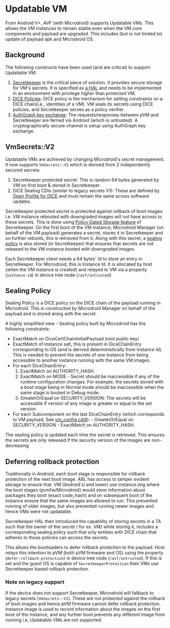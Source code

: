 # Updatable VM

From Android V+, AVF (with Microdroid) supports Updatable VMs. This allows the VM instances to
remain stable even when the VM core components and payload are upgraded. This includes (but is not
limited to) update of payload apk and Microdroid OS.

## Background

The following constructs have been used (and are critical) to support Updatable VM:

1. [Secretkeeper][sk_project] is the critical piece of solution. It provides secure storage for VM's
   secrets. It is specified as [a HAL][secretkeeperhal] and needs to be implemented in an
   environment with privilege higher than protected VM.
1. [DICE Policies][dice_policy]: DICE policy is the mechanism for setting constraints on a DICE
   chain(i.e., identities of a VM). VM seals its secrets using DICE policies, and Secretkeeper
   serves as a policy verifier.
1. [AuthGraph key exchange][authgraphke]: The requests/responses between pVM and Secretkeeper are
   ferried via Android (which is untrusted). A cryptographically secure channel is setup using
   AuthGraph key exchange.

## VmSecrets::V2

Updatable VMs are achieved by changing Microdroid's secret management. It now supports
`VmSecrets::V2` which is derived from 2 independently secured secrets:

1. Secretkeeper protected secret: This is random 64 bytes generated by VM on first boot & stored in
   Secretkeeper.
1. DICE Sealing CDIs (similar to legacy secrets V1): These are defined by
   [Open Profile for DICE][open_dice_spec_cdi] and must remain the same across software updates.

Secretkeeper protected secret is protected against rollback of boot images i.e. VM instance rebooted
with downgraded images will not have access to these secrets. This is done using
[Policy Gated Storage feature](policy_gated_storage) of Secretkeeper. On the first boot of the VM
instance, Microdroid Manager (on behalf of the VM payload) generates a secret, stores it in
Secretkeeper and on further reboots, this is retrieved from it. Along with this secret, a
[sealing policy](#sealing-policy) is also stored (in Secretkeeper) that ensures that secrets are not
released to the VM instance booted with downgraded images.

Each Secretkeeper client needs a 64 bytes' Id to store an entry in Secretkeeper. For Microdroid,
this is Instance Id. It is allocated by host (when the VM instance is created) and relayed to VM via a property (`instance-id`)
in device tree node (`/avf/untrusted`)

## Sealing Policy

Sealing Policy is a DICE policy on the DICE chain of the payload running in Microdroid. This is
constructed by Microdroid Manager on behalf of the payload and is stored along with the secret.

A highly simplified view - Sealing policy built by Microdroid has the following constraints:

- ExactMatch on DiceCertChainInitialPayload (root public key)
- ExactMatch of Instance salt, this is present in DiceChainEntry corresponding to OS (and is derived
  deterministically from Instance Id). This is needed to prevent the secrets of one instance from
  being accessible to another instance running with the same VM images.
- For each DiceChainEntry:
  1. ExactMatch on AUTHORITY_HASH.
  1. ExactMatch on MODE - Secret should be inaccessible if any of the runtime
     configuration changes. For example, the secrets stored with a boot stage being in Normal mode
     should be inaccessible when the same stage is booted in Debug mode.
  1. GreaterOrEqual on SECURITY_VERSION: The secrets will be accessible if version of any
     image is greater or equal to the set version.
- For each Subcomponent on the last DiceChainEntry (which corresponds to VM payload, See
  [vm_config.cddl][vm_config_cddl]): - GreaterOrEqual on SECURITY_VERSION - ExactMatch on
  AUTHORITY_HASH.

The sealing policy is updated each time the secret is retrieved. This ensures the secrets are only
released if the security version of the images are non-decreasing.

## Deferring rollback protection

Traditionally in Android, each boot stage is responsible for rollback protection of the next boot
image. ABL has access to tamper evident storage to ensure that. VM (Android U and lower) use
instance.img where the boot stages (pvmfw/Microdroid) would store information about packages they
boot (exact code_hash) and on subsequent boot of the instance ensure that the same images are
allowed to run. This prevented running of older images, but also prevented running newer images and
hence VMs were not updatable.

Secretkeeper HAL then introduced the capability of storing secrets in a TA such that the owner of
the secret ( for ex. VM) while storing it, includes a corresponding sealing policy such that only
entities with DICE chain that adheres to those policies can access the secrets.

This allows the bootloaders to defer rollback protection to the payload. Host relays this intention
to pVM (both pVM firmware and OS) using the property (`defer-rollback-protection`) in device tree
node (`/avf/untrusted`). If this is set and the guest OS is capable of `SecretkeeperProtection` then
VMs use Secretkeeper based rollback protection.

### Note on legacy support

If the device does not support Secretkeeper, Microdroid will fallback to legacy secrets
(`VmSecrets::V1`). These are not protected against the rollback of boot images and hence pVM
firmware cannot defer rollback protection. Instance image is used to record information about the
images on the first boot of the instance, and any further boot prevents any different image from
running i.e, Updatable VMs are not supported.

[authgraphke]: https://cs.android.com/android/platform/superproject/main/+/main:hardware/interfaces/security/authgraph/aidl/android/hardware/security/authgraph/IAuthGraphKeyExchange.aidl
[dice_policy]: https://android.googlesource.com/platform/system/secretkeeper/+/refs/heads/main/dice_policy/
[open_dice_spec_cdi]: https://pigweed.googlesource.com/open-dice/+/HEAD/docs/specification.md#cdi-values
[secretkeeperhal]: https://cs.android.com/android/platform/superproject/main/+/main:hardware/interfaces/security/secretkeeper/aidl/android/hardware/security/secretkeeper/ISecretkeeper.aidl
[sk_project]: https://android.googlesource.com/platform/system/secretkeeper/
[vm_config_cddl]: https://cs.android.com/android/platform/superproject/main/+/main:packages/modules/Virtualization/microdroid_manager/src/vm_config.cddl
